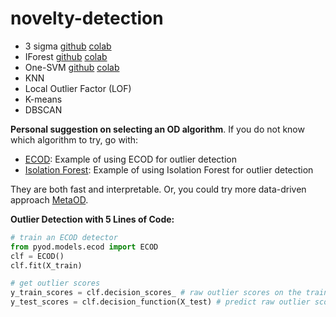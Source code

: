 # novelty-detection

- 3 sigma
[github](https://github.com/mipt-nd/novelty-detection/blob/ml_and_stat_methods/three_sigma.ipynb)
[colab](colab.research.google.com/github/mipt-nd/novelty-detection/blob/ml_and_stat_methods/three_sigma.ipynb)
- IForest
[github](https://github.com/mipt-nd/novelty-detection/blob/ml_and_stat_methods/ml_iForest.ipynb)
[colab](colab.research.google.com/github/mipt-nd/novelty-detection/blob/ml_and_stat_methods/ml_iForest.ipynb)
- One-SVM
[github](https://github.com/mipt-nd/novelty-detection/blob/ml_and_stat_methods/ml_OneClassSVM.ipynb)
[colab](colab.research.google.com/github/mipt-nd/novelty-detection/blob/ml_and_stat_methods/ml_OneClassSVM.ipynb)
- KNN
- Local Outlier Factor (LOF)
- K-means
- DBSCAN

**Personal suggestion on selecting an OD algorithm**. If you do not know which algorithm to try, go with:

- [ECOD](https://github.com/yzhao062/pyod/blob/master/examples/ecod_example.py): Example of using ECOD for outlier detection
- [Isolation Forest](https://github.com/yzhao062/pyod/blob/master/examples/iforest_example.py): Example of using Isolation Forest for outlier detection

They are both fast and interpretable. Or, you could try more data-driven approach [MetaOD](https://github.com/yzhao062/MetaOD).

**Outlier Detection with 5 Lines of Code:**

```python
# train an ECOD detector
from pyod.models.ecod import ECOD
clf = ECOD()
clf.fit(X_train)

# get outlier scores
y_train_scores = clf.decision_scores_ # raw outlier scores on the train data
y_test_scores = clf.decision_function(X_test) # predict raw outlier scores on test
```
